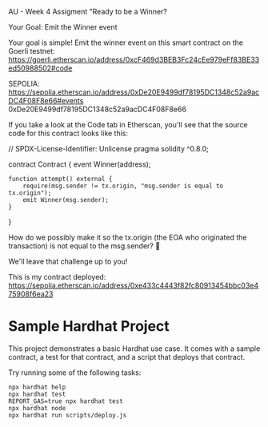 
AU - Week 4 Assigment "Ready to be a Winner?

Your Goal: Emit the Winner event

Your goal is simple! Emit the winner event on this smart contract on the Goerli testnet: https://goerli.etherscan.io/address/0xcF469d3BEB3Fc24cEe979eFf83BE33ed50988502#code

SEPOLIA: https://sepolia.etherscan.io/address/0xDe20E9499df78195DC1348c52a9acDC4F08F8e66#events
0xDe20E9499df78195DC1348c52a9acDC4F08F8e66

If you take a look at the Code tab in Etherscan, you'll see that the source code for this contract looks like this:

// SPDX-License-Identifier: Unlicense
pragma solidity ^0.8.0;

contract Contract {
    event Winner(address);

    function attempt() external {
        require(msg.sender != tx.origin, "msg.sender is equal to tx.origin");
        emit Winner(msg.sender);
    }
}

How do we possibly make it so the tx.origin (the EOA who originated the transaction) is not equal to the msg.sender? 🤔

We'll leave that challenge up to you!


This is my contract deployed: https://sepolia.etherscan.io/address/0xe433c4443f82fc80913454bbc03e475908f6ea23


# Sample Hardhat Project

This project demonstrates a basic Hardhat use case. It comes with a sample contract, a test for that contract, and a script that deploys that contract.

Try running some of the following tasks:

```shell
npx hardhat help
npx hardhat test
REPORT_GAS=true npx hardhat test
npx hardhat node
npx hardhat run scripts/deploy.js
```
